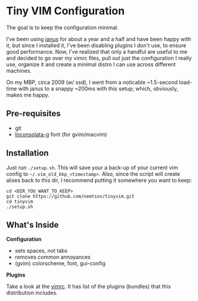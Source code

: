 Tiny VIM Configuration
======================

The goal is to keep the configuration minimal.

I've been using [janus](https://github.com/carlhuda/janus) for about a year and a half and 
have been happy with it, but since I installed it, I've been disabling plugins I don't use, to ensure good performance. 
Now, I've realized that only a handful are useful to me and decided to go over my vimrc files, pull out just
the configuration I really use, organize it and create a minimal distro I can use across different machines.

On my MBP, circa 2009 (w/ ssd), I went from a noticable ~1.5-second load-time with janus to a snappy ~200ms
with this setup; which, obviously, makes me happy.

Pre-requisites
------------

  - git
  - [Inconsolata-g](http://leonardo-m.livejournal.com/77079.html) font (for gvim/macvim)

Installation
------------

Just run `./setup.sh`. This will save your a back-up of your current vim config to `~/.vim_old_bkp_<timestamp>`. 
Also, since the script will create alises back to this dir, I recommend putting it somewhere you want to keep:

    cd <DIR_YOU_WANT_TO_KEEP>
    git clone https://github.com/nemtsov/tinyvim.git
    cd tinyvim
    ./setup.sh

What's Inside
-------------

**Configuration**

  - sets spaces, not tabs
  - removes common annoyances
  - (gvim) colorscheme, font, gui-config

**Plugins**

Take a look at the [vimrc](https://github.com/nemtsov/tinyvim/blob/master/vimrc).
It has list of the plugins (bundles) that this distribution includes.
